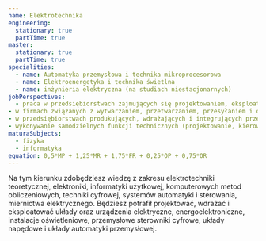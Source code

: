 ```yaml
---
name: Elektrotechnika
engineering:
  stationary: true
  partTime: true
master:
  stationary: true
  partTime: true
specialities:
  - name: Automatyka przemysłowa i technika mikroprocesorowa
  - name: Elektroenergetyka i technika świetlna
  - name: inżynieria elektryczna (na studiach niestacjonarnych)
jobPerspectives:
  - praca w przedsiębiorstwach zajmujących się projektowaniem, eksploatacją, diagnostyką oraz problematyką bezpieczeństwa i niezawodności urządzeń i systemów elektrycznych
- w firmach związanych z wytwarzaniem, przetwarzaniem, przesyłaniem i dystrybucją energii
- w przedsiębiorstwach produkujących, wdrażających i integrujących przemysłowe systemy sterowania oraz systemy pomiarowo-kontrolne
- wykonywanie samodzielnych funkcji technicznych (projektowanie, kierowanie pracami) w budownictwie w zakresie sieci, instalacji i urządzeń elektrycznych i elektroenergetycznych
maturaSubjects:
  - fizyka
  - informatyka
equation: 0,5*MP + 1,25*MR + 1,75*FR + 0,25*OP + 0,75*OR
---
```


Na tym kierunku zdobędziesz wiedzę z zakresu elektrotechniki teoretycznej, elektroniki, informatyki użytkowej, komputerowych metod obliczeniowych, techniki cyfrowej, systemów automatyki i sterowania, miernictwa elektrycznego. Będziesz potrafił projektować, wdrażać i eksploatować układy oraz urządzenia elektryczne, energoelektroniczne, instalacje oświetleniowe, przemysłowe sterowniki cyfrowe, układy napędowe i układy automatyki przemysłowej.